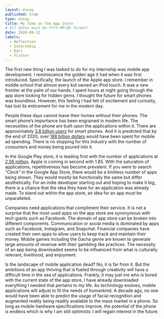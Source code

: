 ```yaml
---
layout: essay
published: true
type: essay
title: My Take on the App Store
# All dates must be YYYY-MM-DD format!
date: 2020-06-12
labels:
  - Reflection
  - Internship
  - Dart
  - Flutter
---
```


The first new thing I was tasked to do for my internship was mobile app development. I reminiscence the golden age it had when it was first introduced. Specifically, the launch of the Apple app store. I remember in middle school that almost every kid owned an iPod touch. It was a new frontier at the palm of our hands. I spent hours at night going through the app store looking for hidden gems. I thought the future for smart phones was boundless. However, this feeling I had felt of excitement and curiosity, has lost its enticement for me in the modern day.
<br>

People these days cannot leave their homes without their phones. The smart phone’s importance has been engrained in modern life. The necessities of the phone are built upon the applications within it. There are approximately [3.8 billion users](https://www.statista.com/statistics/330695/number-of-smartphone-users-worldwide/.) for smart phones. And it is predicted that by the end of 2020, over [188 billion dollars](https://www.statista.com/statistics/303817/mobile-internet-advertising-revenue-worldwide/.) would have been spent for mobile ad spending. There is no stopping for this industry with the number of consumers and money being poured into it.
<br>  

In the Google Play store, it is leading first with the number of applications at [2.56 million](https://www.statista.com/statistics/276623/number-of-apps-available-in-leading-app-stores/). Apple is coming in second with 1.85. With the saturation of applications, repetitiveness has become prevalent. If you were to search “Clock” in the Google App Store, there would be a limitless number of apps being shown. They would mostly be functionally the same but differ aesthetically. For an indie developer starting out and hoping to make it big, there is a chance that the idea they have for an application was already made. To stand out within the app store, an idea for an app must be unparalleled.
<br>

Companies need applications that compliment their service. It is not a surprise that the most used apps on the app store are synonymous with tech giants such as Facebook. The domain of app store can be broken into different components. Communication or social media is dominated by apps such as Facebook, Instagram, and Snapchat. Financial companies have created their own apps to allow users to keep track and maintain their money. Mobile games including the Gacha genre are known to generate large amounts of revenue with their gambling like practices. The necessity of an app being downloaded seems to be influenced from what is culturally relevant, livelihood, and enjoyment.
<br>
  
Is the landscape of mobile application dead? No, it is far from it. But the ambitions of an app thriving that is fueled through creativity will have a difficult time in the sea of applications. Frankly, it may just me who is bored with the current state of the app store. I have already downloaded everything I needed that pertains to my life. As technology evolves, mobile applications will adjust to fit the needs of humankind. A decade ago, no one would have been able to predict the usage of facial recognition and augmented reality being readily available to the mass market in a phone. So long as mobile hardware specifications improve, the potential of the phone is endless which is why I am still optimistic I will regain interest in the future.   
<br>

<!---[a relative link](https://samuelcy.github.io/essays/2020-06-19.html) -->


